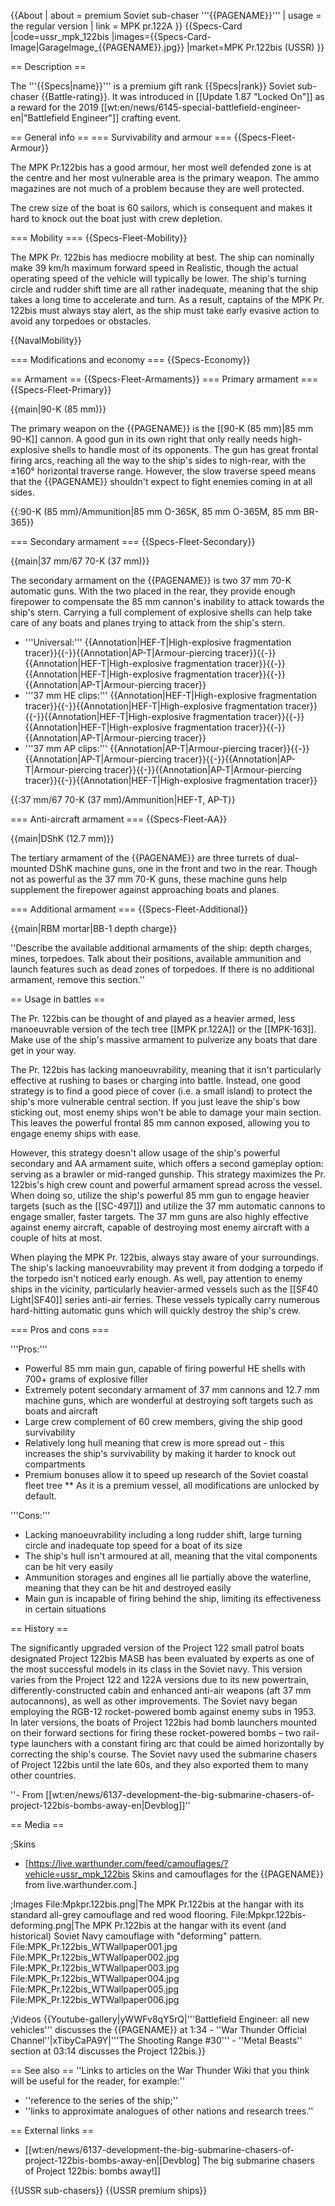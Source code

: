 {{About
| about = premium Soviet sub-chaser '''{{PAGENAME}}'''
| usage = the regular version
| link = MPK pr.122A
}}
{{Specs-Card
|code=ussr_mpk_122bis
|images={{Specs-Card-Image|GarageImage_{{PAGENAME}}.jpg}}
|market=MPK Pr.122bis (USSR)
}}

== Description ==
<!-- ''In the first part of the description, cover the history of the ship's creation and military application. In the second part, tell the reader about using this ship in the game. Add a screenshot: if a beginner player has a hard time remembering vehicles by name, a picture will help them identify the ship in question.'' -->
The '''{{Specs|name}}''' is a premium gift rank {{Specs|rank}} Soviet sub-chaser {{Battle-rating}}. It was introduced in [[Update 1.87 "Locked On"]] as a reward for the 2019 [[wt:en/news/6145-special-battlefield-engineer-en|"Battlefield Engineer"]] crafting event.

== General info ==
=== Survivability and armour ===
{{Specs-Fleet-Armour}}
<!-- ''Talk about the vehicle's armour. Note the most well-defended and most vulnerable zones, e.g. the ammo magazine. Evaluate the composition of components and assemblies responsible for movement and manoeuvrability. Evaluate the survivability of the primary and secondary armaments separately. Don't forget to mention the size of the crew, which plays an important role in fleet mechanics. Save tips on preserving survivability for the "Usage in battles" section. If necessary, use a graphical template to show the most well-protected or most vulnerable points in the armour.'' -->

The MPK Pr.122bis has a good armour, her most well defended zone is at the centre and her most vulnerable area is the primary weapon. The ammo magazines are not much of a problem because they are well protected.

The crew size of the boat is 60 sailors, which is consequent and makes it hard to knock out the boat just with crew depletion.

=== Mobility ===
{{Specs-Fleet-Mobility}}
<!-- ''Write about the ship's mobility. Evaluate its power and manoeuvrability, rudder rerouting speed, stopping speed at full tilt, with its maximum forward and reverse speed.'' -->
The MPK Pr. 122bis has mediocre mobility at best. The ship can nominally make 39 km/h maximum forward speed in Realistic, though the actual operating speed of the vehicle will typically be lower. The ship's turning circle and rudder shift time are all rather inadequate, meaning that the ship takes a long time to accelerate and turn. As a result, captains of the MPK Pr. 122bis must always stay alert, as the ship must take early evasive action to avoid any torpedoes or obstacles.

{{NavalMobility}}

=== Modifications and economy ===
{{Specs-Economy}}

== Armament ==
{{Specs-Fleet-Armaments}}
=== Primary armament ===
{{Specs-Fleet-Primary}}
<!-- ''Provide information about the characteristics of the primary armament. Evaluate their efficacy in battle based on their reload speed, ballistics and the capacity of their shells. Add a link to the main article about the weapon: <code><nowiki>{{main|Weapon name (calibre)}}</nowiki></code>. Broadly describe the ammunition available for the primary armament, and provide recommendations on how to use it and which ammunition to choose.'' -->
{{main|90-K (85 mm)}}

The primary weapon on the {{PAGENAME}} is the [[90-K (85 mm)|85 mm 90-K]] cannon. A good gun in its own right that only really needs high-explosive shells to handle most of its opponents. The gun has great frontal firing arcs, reaching all the way to the ship's sides to nigh-rear, with the ±160° horizontal traverse range. However, the slow traverse speed means that the {{PAGENAME}} shouldn't expect to fight enemies coming in at all sides.

{{:90-K (85 mm)/Ammunition|85 mm O-365K, 85 mm O-365M, 85 mm BR-365}}

=== Secondary armament ===
{{Specs-Fleet-Secondary}}
<!-- ''Some ships are fitted with weapons of various calibres. Secondary armaments are defined as weapons chosen with the control <code>Select secondary weapon</code>. Evaluate the secondary armaments and give advice on how to use them. Describe the ammunition available for the secondary armament. Provide recommendations on how to use them and which ammunition to choose. Remember that any anti-air armament, even heavy calibre weapons, belong in the next section. If there is no secondary armament, remove this section.'' -->
{{main|37 mm/67 70-K (37 mm)}}

The secondary armament on the {{PAGENAME}} is two 37 mm 70-K automatic guns. With the two placed in the rear, they provide enough firepower to compensate the 85 mm cannon's inability to attack towards the ship's stern. Carrying a full complement of explosive shells can help take care of any boats and planes trying to attack from the ship's stern.

* '''Universal:''' {{Annotation|HEF-T|High-explosive fragmentation tracer}}{{-}}{{Annotation|AP-T|Armour-piercing tracer}}{{-}}{{Annotation|HEF-T|High-explosive fragmentation tracer}}{{-}}{{Annotation|HEF-T|High-explosive fragmentation tracer}}{{-}}{{Annotation|AP-T|Armour-piercing tracer}}
* '''37 mm HE clips:''' {{Annotation|HEF-T|High-explosive fragmentation tracer}}{{-}}{{Annotation|HEF-T|High-explosive fragmentation tracer}}{{-}}{{Annotation|HEF-T|High-explosive fragmentation tracer}}{{-}}{{Annotation|HEF-T|High-explosive fragmentation tracer}}{{-}}{{Annotation|AP-T|Armour-piercing tracer}}
* '''37 mm AP clips:''' {{Annotation|AP-T|Armour-piercing tracer}}{{-}}{{Annotation|AP-T|Armour-piercing tracer}}{{-}}{{Annotation|AP-T|Armour-piercing tracer}}{{-}}{{Annotation|AP-T|Armour-piercing tracer}}{{-}}{{Annotation|HEF-T|High-explosive fragmentation tracer}}

{{:37 mm/67 70-K (37 mm)/Ammunition|HEF-T, AP-T}}

=== Anti-aircraft armament ===
{{Specs-Fleet-AA}}
<!-- ''An important part of the ship's armament responsible for air defence. Anti-aircraft armament is defined by the weapon chosen with the control <code>Select anti-aircraft weapons</code>. Talk about the ship's anti-air cannons and machine guns, the number of guns and their positions, their effective range, and about their overall effectiveness – including against surface targets. If there are no anti-aircraft armaments, remove this section.'' -->
{{main|DShK (12.7 mm)}}

The tertiary armament of the {{PAGENAME}} are three turrets of dual-mounted DShK machine guns, one in the front and two in the rear. Though not as powerful as the 37 mm 70-K guns, these machine guns help supplement the firepower against approaching boats and planes.

=== Additional armament ===
{{Specs-Fleet-Additional}}
<!-- ''Describe the available additional armaments of the ship: depth charges, mines, torpedoes. Talk about their positions, available ammunition and launch features such as dead zones of torpedoes. If there is no additional armament, remove this section.'' -->
{{main|RBM mortar|BB-1 depth charge}}

''Describe the available additional armaments of the ship: depth charges, mines, torpedoes. Talk about their positions, available ammunition and launch features such as dead zones of torpedoes. If there is no additional armament, remove this section.''

== Usage in battles ==
<!-- ''Describe the technique of using this ship, the characteristics of her use in a team and tips on strategy. Abstain from writing an entire guide – don't try to provide a single point of view, but give the reader food for thought. Talk about the most dangerous opponents for this vehicle and provide recommendations on fighting them. If necessary, note the specifics of playing with this vehicle in various modes (AB, RB, SB).'' -->
The Pr. 122bis can be thought of and played as a heavier armed, less manoeuvrable version of the tech tree [[MPK pr.122A]] or the [[MPK-163]]. Make use of the ship's massive armament to pulverize any boats that dare get in your way.

The Pr. 122bis has lacking manoeuvrability, meaning that it isn't particularly effective at rushing to bases or charging into battle. Instead, one good strategy is to find a good piece of cover (i.e. a small island) to protect the ship's more vulnerable central section. If you just leave the ship's bow sticking out, most enemy ships won't be able to damage your main section. This leaves the powerful frontal 85 mm cannon exposed, allowing you to engage enemy ships with ease.

However, this strategy doesn't allow usage of the ship's powerful secondary and AA armament suite, which offers a second gameplay option: serving as a brawler or mid-ranged gunship. This strategy maximizes the Pr. 122bis's high crew count and powerful armament spread across the vessel. When doing so, utilize the ship's powerful 85 mm gun to engage heavier targets (such as the [[SC-497]]) and utilize the 37 mm automatic cannons to engage smaller, faster targets. The 37 mm guns are also highly effective against enemy aircraft, capable of destroying most enemy aircraft with a couple of hits at most.

When playing the MPK Pr. 122bis, always stay aware of your surroundings. The ship's lacking manoeuvrability may prevent it from dodging a torpedo if the torpedo isn't noticed early enough. As well, pay attention to enemy ships in the vicinity, particularly heavier-armed vessels such as the [[SF40 Light|SF40]] series anti-air ferries. These vessels typically carry numerous hard-hitting automatic guns which will quickly destroy the ship's crew.

=== Pros and cons ===
<!-- ''Summarise and briefly evaluate the vehicle in terms of its characteristics and combat effectiveness. Mark its pros and cons in the bulleted list. Try not to use more than 6 points for each of the characteristics. Avoid using categorical definitions such as "bad", "good" and the like - use substitutions with softer forms such as "inadequate" and "effective".'' -->

'''Pros:'''

* Powerful 85 mm main gun, capable of firing powerful HE shells with 700+ grams of explosive filler
* Extremely potent secondary armament of 37 mm cannons and 12.7 mm machine guns, which are wonderful at destroying soft targets such as boats and aircraft
* Large crew complement of 60 crew members, giving the ship good survivability
* Relatively long hull meaning that crew is more spread out - this increases the ship's survivability by making it harder to knock out compartments
* Premium bonuses allow it to speed up research of the Soviet coastal fleet tree
** As it is a premium vessel, all modifications are unlocked by default.

'''Cons:'''

* Lacking manoeuvrability including a long rudder shift, large turning circle and inadequate top speed for a boat of its size
* The ship's hull isn't armoured at all, meaning that the vital components can be hit very easily
* Ammunition storages and engines all lie partially above the waterline, meaning that they can be hit and destroyed easily
* Main gun is incapable of firing behind the ship, limiting its effectiveness in certain situations

== History ==
<!-- ''Describe the history of the creation and combat usage of the ship in more detail than in the introduction. If the historical reference turns out to be too long, take it to a separate article, taking a link to the article about the ship and adding a block "/History" (example: <nowiki>https://wiki.warthunder.com/(Ship-name)/History</nowiki>) and add a link to it here using the <code>main</code> template. Be sure to reference text and sources by using <code><nowiki><ref></ref></nowiki></code>, as well as adding them at the end of the article with <code><nowiki><references /></nowiki></code>. This section may also include the ship's dev blog entry (if applicable) and the in-game encyclopedia description (under <code><nowiki>=== In-game description ===</nowiki></code>, also if applicable).'' -->

The significantly upgraded version of the Project 122 small patrol boats designated Project 122bis MASB has been evaluated by experts as one of the most successful models in its class in the Soviet navy. This version varies from the Project 122 and 122A versions due to its new powertrain, differently-constructed cabin and enhanced anti-air weapons (aft 37 mm autocannons), as well as other improvements. The Soviet navy began employing the RGB-12 rocket-powered bomb against enemy subs in 1953. In later versions, the boats of Project 122bis had bomb launchers mounted on their forward sections for firing these rocket-powered bombs – two rail-type launchers with a constant firing arc that could be aimed horizontally by correcting the ship's course. The Soviet navy used the submarine chasers of Project 122bis until the late 60s, and they also exported them to many other countries.

''- From [[wt:en/news/6137-development-the-big-submarine-chasers-of-project-122bis-bombs-away-en|Devblog]]''

== Media ==
<!-- ''Excellent additions to the article would be video guides, screenshots from the game, and photos.'' -->

;Skins

* [https://live.warthunder.com/feed/camouflages/?vehicle=ussr_mpk_122bis Skins and camouflages for the {{PAGENAME}} from live.warthunder.com.]

;Images
<gallery mode="packed-hover" heights="150">
File:Mpkpr.122bis.png|The MPK Pr.122bis at the hangar with its standard all-grey camouflage and red wood flooring.
File:Mpkpr.122bis-deforming.png|The MPK Pr.122bis at the hangar with its event (and historical) Soviet Navy camouflage with "deforming" pattern.
File:MPK_Pr.122bis_WTWallpaper001.jpg
File:MPK_Pr.122bis_WTWallpaper002.jpg
File:MPK_Pr.122bis_WTWallpaper003.jpg
File:MPK_Pr.122bis_WTWallpaper004.jpg
File:MPK_Pr.122bis_WTWallpaper005.jpg
File:MPK_Pr.122bis_WTWallpaper006.jpg
</gallery>

;Videos
{{Youtube-gallery|yWWFv8qY5rQ|'''Battlefield Engineer: all new vehicles''' discusses the {{PAGENAME}} at 1:34 - ''War Thunder Official Channel''|xTibyCaPA9Y|'''The Shooting Range #30''' - ''Metal Beasts'' section at 03:14 discusses the Project 122bis.}}

== See also ==
''Links to articles on the War Thunder Wiki that you think will be useful for the reader, for example:''

* ''reference to the series of the ship;''
* ''links to approximate analogues of other nations and research trees.''

== External links ==
<!-- ''Paste links to sources and external resources, such as:''
* ''topic on the official game forum;''
* ''other literature.'' -->

* [[wt:en/news/6137-development-the-big-submarine-chasers-of-project-122bis-bombs-away-en|[Devblog] The big submarine chasers of Project 122bis: bombs away!]]

{{USSR sub-chasers}}
{{USSR premium ships}}